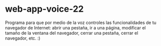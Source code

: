 # web-app-voice-22
Programa para que por medio de la voz controles las funcionalidades de tu navegador de Internet: abrir una pestaña, ir a una página, modificar el tamaño de la ventana del navegador, cerrar una pestaña, cerrar el navegador, etc. :)
